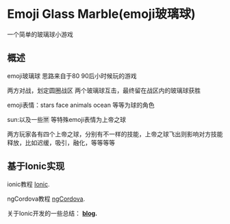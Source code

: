 Emoji Glass Marble(emoji玻璃球)
=====================

一个简单的玻璃球小游戏

## 概述

emoji玻璃球  思路来自于80 90后小时候玩的游戏

两方对战，划定圆圈战区  两个玻璃球互击，最终留在战区内的玻璃球获胜

emoji表情：stars face animals ocean 等等为球的角色

sun:以及一些🈲 等特殊emoji表情为上帝之球

两方玩家各有四个上帝之球，分别有不一样的技能，上帝之球飞出则影响对方技能释放，比如迟缓，吸引，融化，等等等等


## 基于Ionic实现

ionic教程 [Ionic](http://www.runoob.com/ionic/ionic-install.html).

ngCordova教程 [ngCordova](http://ngcordova.com/docs/plugins/).

关于Ionic开发的一些总结：
__[blog](http://blog.chqiangs.com).__

